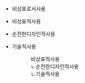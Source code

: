 - 비상표로서사용
- 비상표적사용
- 순전한디자인적사용
- 기술적사용

    <pre>
        비상표적사용
        ㄴ순전한디자인적사용
        ㄴ기술적사용
    </pre>